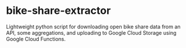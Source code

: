 # bike-share-extractor
Lightweight python script for downloading open bike share data from an API, some aggregations, and uploading to Google Cloud Storage using Google Cloud Functions.

